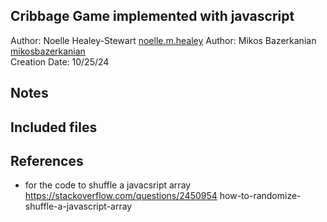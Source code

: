 Cribbage Game implemented with javascript 
------------

Author: Noelle Healey-Stewart [noelle.m.healey](mailto:noelle.m.healey@gmail.com) 
Author: Mikos Bazerkanian [mikosbazerkanian](mailto:mikosbazerkanian@gmail.com)   
Creation Date: 10/25/24


## Notes



## Included files




## References
* for the code to shuffle a javacsript array
https://stackoverflow.com/questions/2450954 how-to-randomize-shuffle-a-javascript-array
